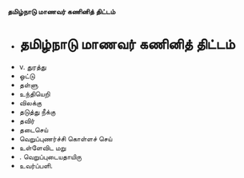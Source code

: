 **தமிழ்நாடு மாணவர் கணினித் திட்டம்**
- # தமிழ்நாடு மாணவர் கணினித் திட்டம்
- v. துரத்து
- ஓட்டு
- தள்ளு
- உந்தியெறி
- விலக்கு
- தடுத்து நீக்கு
- தவிர்
- தடைசெய்
- வெறுப்புணர்ச்சி கொள்ளச் செய்
- உள்ளேவிட மறு
- . வெறுப்புடையதாயிரு
- உவர்ப்பளி.

